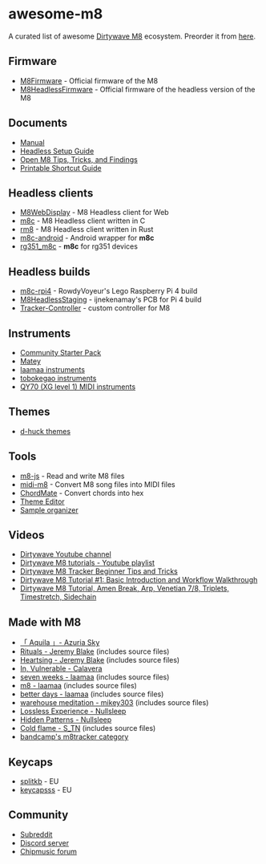 # awesome-m8
A curated list of awesome [Dirtywave M8](https://dirtywave.com/products/m8-tracker) ecosystem. Preorder it from [here](https://dirtywave.com/products/m8-tracker).

## Firmware
- [M8Firmware](https://github.com/Dirtywave/M8Firmware) - Official firmware of the M8
- [M8HeadlessFirmware](https://github.com/Dirtywave/M8HeadlessFirmware) - Official firmware of the headless version of the M8

## Documents
- [Manual](https://dirtywave.com/assets/manuals/m8/m8_operation_manual.pdf)
- [Headless Setup Guide](https://github.com/Dirtywave/M8Docs/blob/main/docs/M8HeadlessSetup.md)
- [Open M8 Tips, Tricks, and Findings](https://docs.google.com/document/d/1IpUeR2s9TpkwH9w2lfqfLLkUxLvXcQWipDR046DzOYk/edit#)
- [Printable Shortcut Guide](https://github.com/LaurentVitalis/M8Guide)

## Headless clients
- [M8WebDisplay](https://m8.run) - M8 Headless client for Web
- [m8c](https://github.com/laamaa/m8c) - M8 Headless client written in C
- [rm8](https://github.com/booss/rm8) - M8 Headless client written in Rust
- [m8c-android](https://github.com/v3rm0n/m8c-android) - Android wrapper for **m8c**
- [rg351_m8c](https://github.com/jasonporritt/rg351_m8c) - **m8c** for rg351 devices

## Headless builds
- [m8c-rpi4](https://github.com/RowdyVoyeur/m8c-rpi4) - RowdyVoyeur's Lego Raspberry Pi 4 build
- [M8HeadlessStaging](https://github.com/ijnekenamay/M8HeadlessStaging) - ijnekenamay's PCB for Pi 4 build
- [Tracker-Controller](https://github.com/miotislucifugis/Tracker-Controller) - custom controller for M8

## Instruments
- [Community Starter Pack](https://archive.org/download/ChipmusicResources/M8_Community_SD-card_Starter_Pack.7z)
- [Matey](https://www.impbox.net/matey/)
- [laamaa instruments](https://github.com/laamaa/m8i)
- [tobokegao instruments](https://github.com/tobokegao/m8-tracker-instruments)
- [QY70 (XG level 1) MIDI instruments](https://github.com/colonel-blimp/m8-midi-instruments-for-qy70)

## Themes
- [d-huck themes](https://github.com/d-huck/m8-themes)

## Tools
- [m8-js](https://github.com/whitlockjc/m8-js) - Read and write M8 files
- [midi-m8](https://github.com/AlexCharlton/midi-m8) - Convert M8 song files into MIDI files
- [ChordMate](https://www.impbox.net/chordmate) - Convert chords into hex
- [Theme Editor](https://d28vpsbeh0wh2.cloudfront.net)
- [Sample organizer](https://github.com/birds-inc/m8-sample-organizer)

## Videos
- [Dirtywave Youtube channel](https://www.youtube.com/channel/UCgIBbBAnIjsA_z0tZQNC7rQ)
- [Dirtywave M8 tutorials - Youtube playlist](https://www.youtube.com/playlist?list=PL__-2CG-b0IUE2o39D_Juy7wmNK2HreNe)
- [Dirtywave M8 Tracker Beginner Tips and Tricks](https://www.youtube.com/watch?v=QYeM4Dx2kGU)
- [Dirtywave M8 Tutorial #1: Basic Introduction and Workflow Walkthrough](https://youtu.be/Xe0NnfjcJ_g)
- [Dirtywave M8 Tutorial, Amen Break, Arp, Venetian 7/8, Triplets, Timestretch, Sidechain](https://www.youtube.com/watch?v=EDGNOoVewXE)

## Made with M8
- [「 Aquila 」- Azuria Sky](https://azuria-sky.bandcamp.com/album/aquila)
- [Rituals - Jeremy Blake](https://soundvision.bandcamp.com/album/rituals) (includes source files)
- [Heartsing - Jeremy Blake](https://soundvision.bandcamp.com/album/heartsing) (includes source files)
- [In, Vulnerable - Calavera](https://calaveralovesyou.bandcamp.com/album/in-vulnerable)
- [seven weeks - laamaa](https://laamaa.bandcamp.com/album/seven-weeks) (includes source files)
- [m8 - laamaa](https://laamaa.bandcamp.com/album/m8) (includes source files)
- [better days - laamaa](https://laamaa.bandcamp.com/album/better-days) (includes source files)
- [warehouse meditation - mikey303](https://attackthemusic.bandcamp.com/album/warehouse-meditation) (includes source files)
- [Lossless Experience - Nullsleep](https://nullsleep.bandcamp.com/album/lossless-experience)
- [Hidden Patterns - Nullsleep](https://nullsleep.bandcamp.com/album/hidden-patterns)
- [Cold flame - S_TN](https://stresstn.bandcamp.com/album/cold-flame-m8-project) (includes source files)
- [bandcamp's m8tracker category](https://bandcamp.com/tag/m8tracker?from=tralbum&artist=1666828336)

## Keycaps
- [splitkb](https://splitkb.com/search?type=article%2Cpage%2Cproduct&q=MBK*+Choc*+Low*+Profile*+Keycaps*) - EU
- [keycapsss](https://keycapsss.com/search?sSearch=mbk+choc+low+profile) - EU

## Community
- [Subreddit](https://reddit.com/r/m8tracker/)
- [Discord server](https://discord.gg/WEavjFNYHh)
- [Chipmusic forum](https://chipmusic.org/forums/forum/36/m8/)
